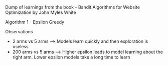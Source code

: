 Dump of learnings from the book - Bandit Algorithms for Website Optimization by John Myles White

Algorithm 1 - Epsilon Greedy

Observations
- 2 arms vs 5 arms --> Models learn quickly and then exploration is useless 
- 200 arms vs 5 arms --> Higher epsilon leads to model learning about the right arm. Lower epsilon models take a long time to learn
